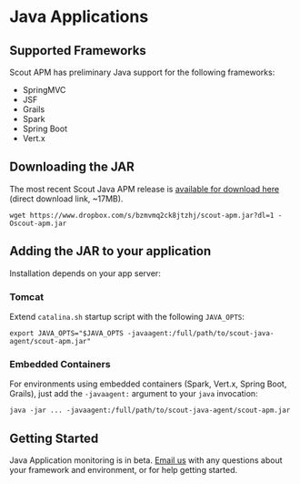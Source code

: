 # Java Applications

## Supported Frameworks

Scout APM has preliminary Java support for the following frameworks:

* SpringMVC
* JSF
* Grails
* Spark
* Spring Boot
* Vert.x

## Downloading the JAR

The most recent Scout Java APM release is [available for download here](https://www.dropbox.com/s/bzmvmq2ck8jtzhj/scout-apm.jar?dl=1) (direct download link, ~17MB).

  
```terminal  
wget https://www.dropbox.com/s/bzmvmq2ck8jtzhj/scout-apm.jar?dl=1 -Oscout-apm.jar
```

## Adding the JAR to your application

Installation depends on your app server:

### Tomcat
Extend `catalina.sh` startup script with the following `JAVA_OPTS`:

```terminal
export JAVA_OPTS="$JAVA_OPTS -javaagent:/full/path/to/scout-java-agent/scout-apm.jar"
```

### Embedded Containers

For environments using embedded containers (Spark, Vert.x, Spring Boot, Grails), just add the `-javaagent:` argument to your `java` invocation: 
 
```terminal
java -jar ... -javaagent:/full/path/to/scout-java-agent/scout-apm.jar 
```

## Getting Started

Java Application monitoring is in beta. [Email us](mailto:support@scoutapp.com) with any questions about your framework and environment, or for help getting started. 